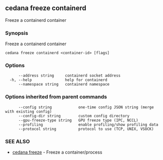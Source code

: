 ## cedana freeze containerd

Freeze a containerd container

### Synopsis

Freeze a containerd container

```
cedana freeze containerd <container-id> [flags]
```

### Options

```
      --address string     containerd socket address
  -h, --help               help for containerd
      --namespace string   containerd namespace
```

### Options inherited from parent commands

```
      --config string            one-time config JSON string (merge with existing config)
      --config-dir string        custom config directory
      --gpu-freeze-type string   GPU freeze type (IPC, NCCL)
      --profiling                enable profiling/show profiling data
      --protocol string          protocol to use (TCP, UNIX, VSOCK)
```

### SEE ALSO

* [cedana freeze](cedana_freeze.md)	 - Freeze a container/process

